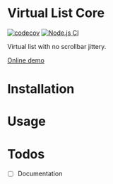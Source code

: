# Virtual List Core

[![codecov](https://codecov.io/gh/ChuChencheng/virtual-list/branch/master/graph/badge.svg?token=M4W12B64RU)](https://codecov.io/gh/ChuChencheng/virtual-list)
[![Node.js CI](https://github.com/ChuChencheng/virtual-list/actions/workflows/node.js.yml/badge.svg)](https://github.com/ChuChencheng/virtual-list/actions/workflows/node.js.yml)

Virtual list with no scrollbar jittery.

[Online demo](https://chuchencheng.com/virtual-list/)

# Installation

# Usage

# Todos

- [ ] Documentation
